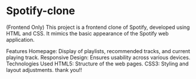 # Spotify-clone
 (Frontend Only)
This project is a frontend clone of Spotify, developed using HTML and CSS. It mimics the basic appearance of the Spotify web application.

Features
Homepage: Display of playlists, recommended tracks, and current playing track.
Responsive Design: Ensures usability across various devices.
Technologies Used
HTML5: Structure of the web pages.
CSS3: Styling and layout adjustments.
thank you!!
